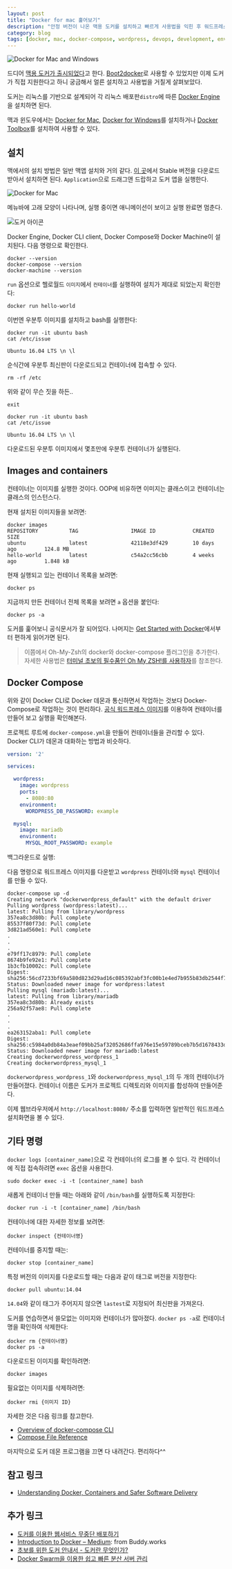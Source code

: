 ```yaml
---
layout: post
title: "Docker for mac 훑어보기"
description: "안정 버전이 나온 맥용 도커를 설치하고 빠르게 사용법을 익힌 후 워드프레스와 마리아디비 컨테이너를 만들어 본다."
category: blog
tags: [docker, mac, docker-compose, wordpress, devops, development, environment]
---
```


![Docker for Mac and Windows](http://img.scoop.it/qJ-H5ZRk89m2xeq5QyncsrnTzqrqzN7Y9aBZTaXoQ8Q=)

드디어 [맥용 도커가 출시되었다](https://blog.docker.com/2016/07/docker-for-mac-and-windows-production-ready/)고 한다. [Boot2docker](http://boot2docker.io/)로 사용할 수 있었지만 이제 도커가 직접 지원한다고 하니 궁금해서 얼른 설치하고 사용법을 거칠게 살펴보았다.

도커는 리눅스를 기반으로 설계되어 각 리눅스 배포판`distro`에 따른 [Docker Engine](https://docs.docker.com/engine/installation/linux/)을 설치하면 된다.

맥과 윈도우에서는 [Docker for Mac](https://docs.docker.com/docker-for-mac/), [Docker for Windows](https://docs.docker.com/docker-for-windows/)를 설치하거나 [Docker Toolbox](https://www.docker.com/products/docker-toolbox)를 설치하여 사용할 수 있다.

## 설치

맥에서의 설치 방법은 일반 맥앱 설치와 거의 같다. [이 곳](https://docs.docker.com/docker-for-mac/)에서 Stable 버전을 다운로드 받아서 설치하면 된다. `Application`으로 드래그앤 드랍하고 도커 앱을 실행한다.

![Docker for Mac](https://docs.docker.com/docker-for-mac/images/docker-app-drag.png)

메뉴바에 고래 모양이 나타나며, 실행 중이면 애니메이션이 보이고 실행 완료면 멈춘다.

![도커 아이콘](https://docs.docker.com/docker-for-mac/images/whale-in-menu-bar.png)

Docker Engine, Docker CLI client, Docker Compose와 Docker Machine이 설치된다. 다음 명령으로 확인한다.

```shell
docker --version
docker-compose --version
docker-machine --version
```

`run` 옵션으로 헬로월드 `이미지`에서 `컨테이너`를 실행하여 설치가 제대로 되었는지 확인한다:

```shell
docker run hello-world
```

이번엔 우분투 이미지를 설치하고 bash를 실행한다:

```shell
docker run -it ubuntu bash
cat /etc/issue

Ubuntu 16.04 LTS \n \l
```

순식간에 우분투 최신판이 다운로드되고 컨테이너에 접속할 수 있다.

```shell
rm -rf /etc
```

위와 같이 무슨 짓을 하든..

```
exit

docker run -it ubuntu bash
cat /etc/issue

Ubuntu 16.04 LTS \n \l
```

다운로드된 우분투 이미지에서 몇초만에 우분투 컨테이너가 실행된다.

## Images and containers

컨테이너는 이미지를 실행한 것이다. OOP에 비유하면 이미지는 클래스이고 컨테이너는 클래스의 인스턴스다.

현재 설치된 이미지들을 보려면:

```shell
docker images
REPOSITORY          TAG                 IMAGE ID            CREATED             SIZE
ubuntu              latest              42118e3df429        10 days ago         124.8 MB
hello-world         latest              c54a2cc56cbb        4 weeks ago         1.848 kB
```

현재 실행되고 있는 컨테이너 목록을 보려면:

```shell
docker ps
```

지금까지 만든 컨테이너 전체 목록을 보려면 `a` 옵션을 붙인다:

```shell
docker ps -a
```

도커를 훑어보니 공식문서가 잘 되어있다. 나머지는 [Get Started with Docker](https://docs.docker.com/engine/getstarted/)에서부터 편하게 읽어가면 된다.

> 이쯤에서 Oh-My-Zsh의 docker와 docker-compose 플러그인을 추가한다. 자세한 사용법은 [터미널 초보의 필수품인 Oh My ZSH!를 사용하자](http://nolboo.kim/blog/2015/08/21/oh-my-zsh/)를 참조한다.

## Docker Compose

위와 같이 Docker CLI로 Docker 데몬과 통신하면서 작업하는 것보다 Docker-Compose로 작업하는 것이 편리하다. [공식 워드프레스 이미지](https://hub.docker.com/_/wordpress/)를 이용하여 컨테이너를 만들어 보고 실행을 확인해본다.

프로젝트 루트에 `docker-compose.yml`을 만들어 컨테이너들을 관리할 수 있다. Docker CLI가 데몬과 대화하는 방법과 비슷하다.

```yaml
version: '2'

services:

  wordpress:
    image: wordpress
    ports:
      - 8080:80
    environment:
      WORDPRESS_DB_PASSWORD: example

  mysql:
    image: mariadb
    environment:
      MYSQL_ROOT_PASSWORD: example
```

백그라운드로 실행:

다음 명령으로 워드프레스 이미지를 다운받고 `wordpress` 컨테이너와 `mysql` 컨테이너를 만들 수 있다.

```
docker-compose up -d
Creating network "dockerwordpress_default" with the default driver
Pulling wordpress (wordpress:latest)...
latest: Pulling from library/wordpress
357ea8c3d80b: Pull complete
85537f80f73d: Pull complete
3d821ad560e1: Pull complete
.
.
.
e79ff17c8979: Pull complete
8674b9fe92e1: Pull complete
1b3cfb10002c: Pull complete
Digest: sha256:56cd7233bf69a580d823d29ad16c085392abf3fc00b1e4ed7b955b83db2544f7
Status: Downloaded newer image for wordpress:latest
Pulling mysql (mariadb:latest)...
latest: Pulling from library/mariadb
357ea8c3d80b: Already exists
256a92f57ae8: Pull complete
.
.
.
ea263152aba1: Pull complete
Digest: sha256:c5984a0db84a3eaef09bb25af32052686ffa976e15e59789bceb7b5d1678433d
Status: Downloaded newer image for mariadb:latest
Creating dockerwordpress_wordpress_1
Creating dockerwordpress_mysql_1
```

`dockerwordpress_wordpress_1`와 `dockerwordpress_mysql_1`의 두 개의 컨테이너가 만들어졌다. 컨테이너 이름은 도커가 프로젝트 디렉토리와 이미지를 합성하여 만들어준다.

이제 웹브라우저에서 `http://localhost:8080/` 주소를 입력하면 일반적인 워드프레스 설치화면을 볼 수 있다.

## 기타 명령

`docker logs [container_name]`으로 각 컨테이너의 로그를 볼 수 있다. 각 컨테이너에 직접 접속하려면 `exec` 옵션을 사용한다.

```shell
sudo docker exec -i -t [container_name] bash
```

새롭게 컨테이너 만들 때는 아래와 같이 `/bin/bash`를 실행하도록 지정한다:

```shell
docker run -i -t [container_name] /bin/bash
```

컨테이너에 대한 자세한 정보를 보려면:

```shell
docker inspect {컨테이너명}
```

컨테이너를 중지할 때는:

```shell
docker stop [container_name]
```

특정 버전의 이미지를 다운로드할 때는 다음과 같이 태그로 버전을 지정한다:

```shell
docker pull ubuntu:14.04
```

`14.04`와 같이 태그가 주어지지 않으면 `lastest`로 지정되어 최신판을 가져온다.

도커를 연습하면서 쓸모없는 이미지와 컨테이너가 많아졌다. `docker ps -a`로 컨테이너명을 확인하여 삭제한다:

```shell
docker rm {컨테이너명}
docker ps -a
```

다운로드된 이미지를 확인하려면:

```shell
docker images
```

필요없는 이미지를 삭제하려면:

```
docker rmi {이미지 ID}
```

자세한 것은 다음 링크를 참고한다.

- [Overview of docker-compose CLI](https://docs.docker.com/compose/reference/overview/#overview-of-docker-compose-cli)
- [Compose File Reference](https://docs.docker.com/compose/compose-file/)

마지막으로 도커 데몬 프로그램을 끄면 다 내려간다. 편리하다^^

## 참고 링크

- [Understanding Docker, Containers and Safer Software Delivery](https://www.sitepoint.com/docker-containers-software-delivery/)

## 추가 링크

- [도커를 이용한 웹서비스 무중단 배포하기](http://subicura.com/2016/06/07/zero-downtime-docker-deployment.html)
- [Introduction to Docker – Medium](https://medium.com/@BuddyWorks/introduction-to-docker-a7d9e1f6c0b3#.814ssi7sj): from Buddy.works
- [초보를 위한 도커 안내서 - 도커란 무엇인가?](https://subicura.com/2017/01/19/docker-guide-for-beginners-1.html)
- [Docker Swarm을 이용한 쉽고 빠른 분산 서버 관리](https://subicura.com/2017/02/25/container-orchestration-with-docker-swarm.html)
